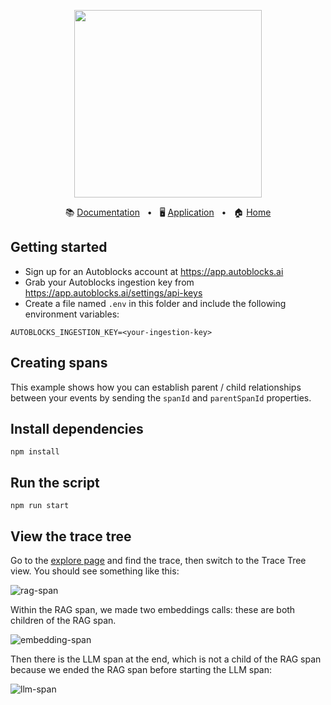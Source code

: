 <!-- banner start -->
<p align="center">
  <img src="https://app.autoblocks.ai/images/logo.png" width="300px">
</p>

<p align="center">
  📚
  <a href="https://docs.autoblocks.ai/">Documentation</a>
  &nbsp;
  •
  &nbsp;
  🖥️
  <a href="https://app.autoblocks.ai/">Application</a>
  &nbsp;
  •
  &nbsp;
  🏠
  <a href="https://www.autoblocks.ai/">Home</a>
</p>
<!-- banner end -->

## Getting started

- Sign up for an Autoblocks account at https://app.autoblocks.ai
- Grab your Autoblocks ingestion key from https://app.autoblocks.ai/settings/api-keys
- Create a file named `.env` in this folder and include the following environment variables:

```
AUTOBLOCKS_INGESTION_KEY=<your-ingestion-key>
```

## Creating spans

This example shows how you can establish parent / child relationships between your events by sending the `spanId` and `parentSpanId` properties.

## Install dependencies

```
npm install
```

## Run the script

```
npm run start
```

## View the trace tree

Go to the [explore page](https://app.autoblocks.ai/explore) and find the trace, then switch to the Trace Tree view. You should see something like this:

![rag-span](https://github.com/autoblocksai/autoblocks-examples/assets/7498009/e5a0f0d9-8460-49a6-a8aa-d707d14323a6)

Within the RAG span, we made two embeddings calls: these are both children of the RAG span.

![embedding-span](https://github.com/autoblocksai/autoblocks-examples/assets/7498009/7f9c4b4a-8704-4f7c-97b0-fd9acfc01932)

Then there is the LLM span at the end, which is not a child of the RAG span because we ended the RAG span before starting the LLM span:

![llm-span](https://github.com/autoblocksai/autoblocks-examples/assets/7498009/682d5d57-b343-4d5a-851a-e4aa9acef867)
